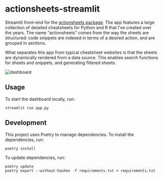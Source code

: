# actionsheets-streamlit
Streamlit front-end for the [actionsheets package](https://github.com/niekdt/actionsheets).
The app features a large collection of detailed cheatsheets for Python and R that I’ve created over the years. 
The name “actionsheets” comes from the way the sheets are structured: code snippets are indexed in terms of a desired action, and are grouped in sections.

What separates this app from typical cheatsheet websites is that the sheets are dynamically rendered from a data source. 
This enables search functions for sheets and snippets, and generating filtered sheets.

![dashboard](https://github.com/user-attachments/assets/c5ff5472-a80e-4228-af1f-fea9f55c024a)

## Usage
To start the dashboard locally, run:
```shell
streamlit run app.py
```

## Development
This project uses Poetry to manage dependencies. To install the dependencies, run:
```shell
poetry install
```

To update dependencies, run:

```shell
poetry update
poetry export --without-hashes -f requirements.txt > requirements.txt
```
